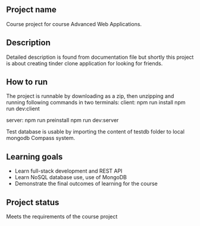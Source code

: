## Project name 
Course project for course Advanced Web Applications.
## Description 
Detailed description is found from documentation file but shortly this project is about creating tinder clone application for looking for friends.  

## How to run
The project is runnable by downloading as a zip, then unzipping and running following commands in two terminals: 
client: 
npm run install 
npm run dev:client

server: 
npm run preinstall 
npm  run dev:server 

Test database is usable by importing the content of testdb folder to local mongodb Compass system. 

## Learning goals
- Learn full-stack development and REST API
- Learn NoSQL database use, use of MongoDB
- Demonstrate the final outcomes of learning for the course

## Project status
Meets the requirements of the course project
